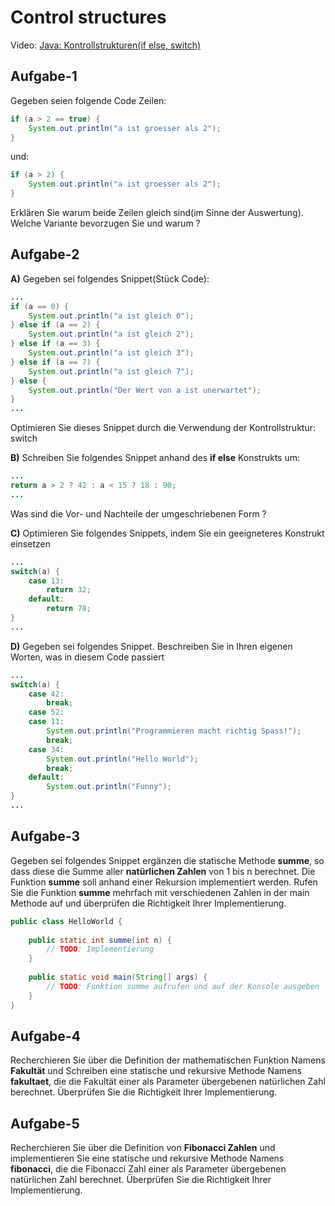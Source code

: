 # Control structures

Video: [Java: Kontrollstrukturen(if else, switch)](https://www.youtube.com/watch?v=GYdn6E69fWs)

## Aufgabe-1
Gegeben seien folgende Code Zeilen:
```java
if (a > 2 == true) { 
    System.out.println("a ist groesser als 2"); 
}
```
und:

```java
if (a > 2) { 
    System.out.println("a ist groesser als 2"); 
}
```

Erklären Sie warum beide Zeilen gleich sind(im Sinne der Auswertung). Welche
Variante bevorzugen Sie und warum ?

## Aufgabe-2
**A)** Gegeben sei folgendes Snippet(Stück Code):
```java
...
if (a == 0) {
    System.out.println("a ist gleich 0");
} else if (a == 2) {
    System.out.println("a ist gleich 2");
} else if (a == 3) {
    System.out.println("a ist gleich 3");
} else if (a == 7) {
    System.out.println("a ist gleich 7");
} else {
    System.out.println("Der Wert von a ist unerwartet");
}
...
```
Optimieren Sie dieses Snippet durch die Verwendung der Kontrollstruktur: switch

**B)** Schreiben Sie folgendes Snippet anhand des **if else** Konstrukts um:
```java
...
return a > 2 ? 42 : a < 15 ? 18 : 90;
...
```
Was sind die Vor- und Nachteile der umgeschriebenen Form ?

**C)** Optimieren Sie folgendes Snippets, indem Sie ein geeigneteres Konstrukt
einsetzen
```java
...
switch(a) {
    case 13:
        return 32;
    default:
        return 78;
}
...
```

**D)** Gegeben sei folgendes Snippet. Beschreiben Sie in Ihren eigenen Worten, was in
diesem Code passiert
```java
...
switch(a) {
    case 42:
        break;
    case 52:
    case 11:
        System.out.println("Programmieren macht richtig Spass!");
        break;
    case 34:
        System.out.println("Hello World");
        break;
    default:
        System.out.println("Funny");
}
...
```

## Aufgabe-3
Gegeben sei folgendes Snippet ergänzen die statische Methode **summe**, so dass
diese die Summe aller **natürlichen Zahlen** von 1 bis n berechnet. Die Funktion
**summe** soll anhand einer Rekursion implementiert werden.
Rufen Sie die Funktion **summe** mehrfach mit verschiedenen Zahlen in der main
Methode auf und überprüfen die Richtigkeit Ihrer Implementierung.
```java
public class HelloWorld {
    
    public static int summe(int n) {
        // TODO: Implementierung
    }
    
    public static void main(String[] args) {
        // TODO: Funktion summe aufrufen und auf der Konsole ausgeben
    }
}
```

## Aufgabe-4
Recherchieren Sie über die Definition der mathematischen Funktion Namens
**Fakultät** und Schreiben eine statische und rekursive Methode Namens **fakultaet**,
die die Fakultät einer als Parameter übergebenen natürlichen Zahl berechnet.
Überprüfen Sie die Richtigkeit Ihrer Implementierung.

## Aufgabe-5
Recherchieren Sie über die Definition von **Fibonacci Zahlen** und implementieren
Sie eine statische und rekursive Methode Namens **fibonacci**, die die Fibonacci Zahl
einer als Parameter übergebenen natürlichen Zahl berechnet.
Überprüfen Sie die Richtigkeit Ihrer Implementierung.
